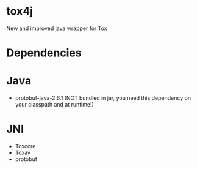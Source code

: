 tox4j
=====

New and improved java wrapper for Tox

Dependencies
===
Java
==
* protobuf-java-2.6.1 (NOT bundled in jar, you need this dependency on your classpath and at runtime!)

JNI
==
* Toxcore
* Toxav
* protobuf
